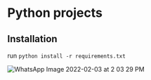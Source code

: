 # Python projects

## Installation
 run `python install -r requirements.txt`
 
![WhatsApp Image 2022-02-03 at 2 03 29 PM](https://user-images.githubusercontent.com/97313664/152437721-b702ae26-798b-497f-84f2-3c3b028c87bf.jpeg)
